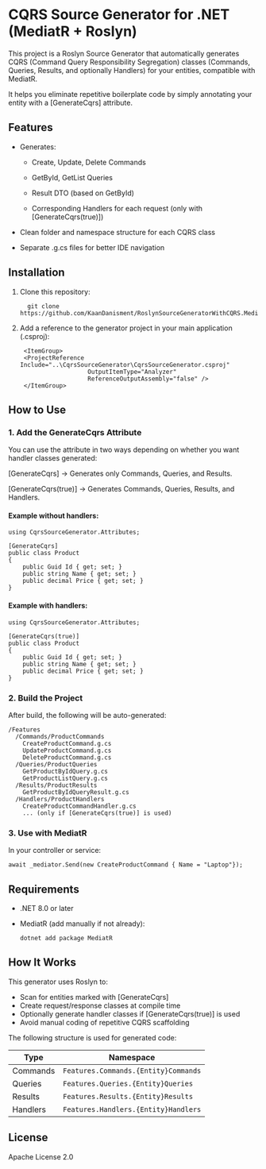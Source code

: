 # CQRS Source Generator for .NET (MediatR + Roslyn)

This project is a Roslyn Source Generator that automatically generates CQRS (Command Query Responsibility Segregation) classes (Commands, Queries, Results, and optionally Handlers) for your entities, compatible with MediatR.

It helps you eliminate repetitive boilerplate code by simply annotating your entity with a [GenerateCqrs] attribute.

## Features

- Generates:

  - Create, Update, Delete Commands

  - GetById, GetList Queries

  - Result DTO (based on GetById)

  - Corresponding Handlers for each request (only with [GenerateCqrs(true)])

- Clean folder and namespace structure for each CQRS class

- Separate .g.cs files for better IDE navigation

## Installation

1. Clone this repository:

         git clone https://github.com/KaanDanisment/RoslynSourceGeneratorWithCQRS.MediatR
2. Add a reference to the generator project in your main application (.csproj):
   
        <ItemGroup>
        <ProjectReference Include="..\CqrsSourceGenerator\CqrsSourceGenerator.csproj"
                          OutputItemType="Analyzer"
                          ReferenceOutputAssembly="false" />
        </ItemGroup>

## How to Use

### 1. Add the GenerateCqrs Attribute

You can use the attribute in two ways depending on whether you want handler classes generated:

[GenerateCqrs] → Generates only Commands, Queries, and Results.

[GenerateCqrs(true)] → Generates Commands, Queries, Results, and Handlers.

#### Example without handlers:

    using CqrsSourceGenerator.Attributes;
    
    [GenerateCqrs]
    public class Product
    {
        public Guid Id { get; set; }
        public string Name { get; set; }
        public decimal Price { get; set; }
    }

#### Example with handlers:

    using CqrsSourceGenerator.Attributes;
    
    [GenerateCqrs(true)]
    public class Product
    {
        public Guid Id { get; set; }
        public string Name { get; set; }
        public decimal Price { get; set; }
    }

### 2. Build the Project

After build, the following will be auto-generated:

    /Features
      /Commands/ProductCommands
        CreateProductCommand.g.cs
        UpdateProductCommand.g.cs
        DeleteProductCommand.g.cs
      /Queries/ProductQueries
        GetProductByIdQuery.g.cs
        GetProductListQuery.g.cs
      /Results/ProductResults
        GetProductByIdQueryResult.g.cs
      /Handlers/ProductHandlers
        CreateProductCommandHandler.g.cs
        ... (only if [GenerateCqrs(true)] is used)

### 3. Use with MediatR

In your controller or service:

    await _mediator.Send(new CreateProductCommand { Name = "Laptop"});

## Requirements

- .NET 8.0 or later

- MediatR (add manually if not already):

      dotnet add package MediatR
  
## How It Works

This generator uses Roslyn to:

- Scan for entities marked with [GenerateCqrs]
- Create request/response classes at compile time
- Optionally generate handler classes if [GenerateCqrs(true)] is used
- Avoid manual coding of repetitive CQRS scaffolding

The following structure is used for generated code:

| Type     | Namespace                            |
| -------- | ------------------------------------ |
| Commands | `Features.Commands.{Entity}Commands` |
| Queries  | `Features.Queries.{Entity}Queries`   |
| Results  | `Features.Results.{Entity}Results`   |
| Handlers | `Features.Handlers.{Entity}Handlers` |


## License

Apache License 2.0 
